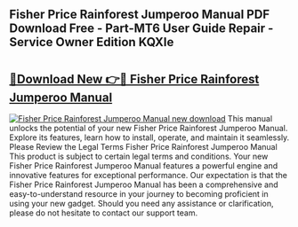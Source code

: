 ## Fisher Price Rainforest Jumperoo Manual PDF Download Free - Part-MT6 User Guide Repair - Service Owner Edition KQXIe

# <h2><a href="http://bc44633.oget.top/?id=Fisher+Price+Rainforest+Jumperoo+Manual">🔗Download New 👉🔴 Fisher Price Rainforest Jumperoo Manual</a></h2>

[![Fisher Price Rainforest Jumperoo Manual new download](https://i.imgur.com/5g1atiW.png)](http://bc44633.oget.top/?id=Fisher+Price+Rainforest+Jumperoo+Manual)
This manual unlocks the potential of your new Fisher Price Rainforest Jumperoo Manual. Explore its features, learn how to install, operate, and maintain it seamlessly. Please Review the Legal Terms Fisher Price Rainforest Jumperoo Manual This product is subject to certain legal terms and conditions. Your new Fisher Price Rainforest Jumperoo Manual features a powerful engine and innovative features for exceptional performance. Our expectation is that the Fisher Price Rainforest Jumperoo Manual has been a comprehensive and easy-to-understand resource in your journey to becoming proficient in using your new gadget. Should you need any assistance or clarification, please do not hesitate to contact our support team.
